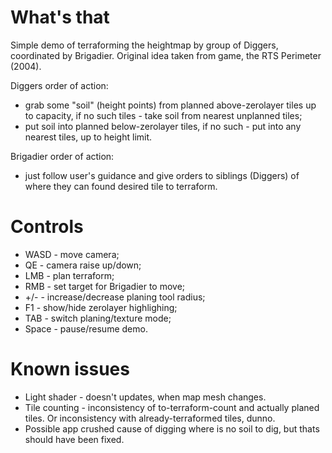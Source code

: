 # What's that

Simple demo of terraforming the heightmap by group of Diggers, coordinated by Brigadier.
Original idea taken from game, the RTS Perimeter (2004).

Diggers order of action:
* grab some "soil" (height points) from planned above-zerolayer tiles up to capacity, if no such tiles - take soil from nearest unplanned tiles;
* put soil into planned below-zerolayer tiles, if no such - put into any nearest tiles, up to height limit.


Brigadier order of action:
* just follow user's guidance and give orders to siblings (Diggers) of where they can found desired tile to terraform.

# Controls

* WASD - move camera;
* QE - camera raise up/down;
* LMB - plan terraform;
* RMB - set target for Brigadier to move;
* +/- - increase/decrease planing tool radius;
* F1 - show/hide zerolayer highlighing;
* TAB - switch planing/texture mode;
* Space - pause/resume demo.

# Known issues

* Light shader - doesn't updates, when map mesh changes.
* Tile counting - inconsistency of to-terraform-count and actually planed tiles. Or inconsistency with already-terraformed tiles, dunno.
* Possible app crushed cause of digging where is no soil to dig, but thats should have been fixed.
